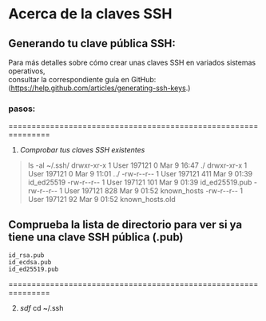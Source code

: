  # Acerca de la claves SSH  

## Generando tu clave pública SSH:

Para más detalles sobre cómo crear unas claves SSH en variados sistemas operativos,  
consultar la correspondiente guía en GitHub: (https://help.github.com/articles/generating-ssh-keys.)  

### pasos:  

===============================================================
1. *Comprobar tus claves SSH existentes*  

 >ls -al ~/.ssh/
   > drwxr-xr-x 1 User 197121   0 Mar  9 16:47 ./
   > drwxr-xr-x 1 User 197121   0 Mar  9 11:01 ../
   > -rw-r--r-- 1 User 197121 411 Mar  9 01:39 id_ed25519
   > -rw-r--r-- 1 User 197121 101 Mar  9 01:39 id_ed25519.pub
   > -rw-r--r-- 1 User 197121 828 Mar  9 01:52 known_hosts
   > -rw-r--r-- 1 User 197121  92 Mar  9 01:52 known_hosts.old  

## Comprueba la lista de directorio para ver si ya tiene una clave SSH pública (.pub)

    id_rsa.pub
    id_ecdsa.pub
    id_ed25519.pub
===============================================================  

 2. *sdf*
 cd ~/.ssh
